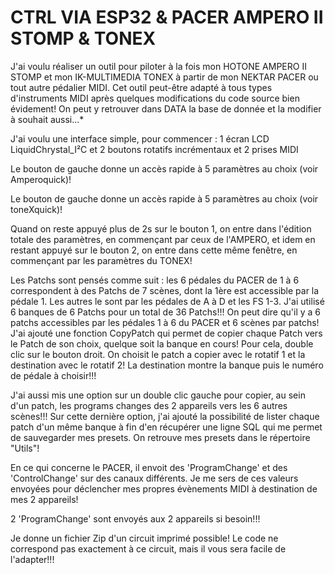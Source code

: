 # CTRL VIA ESP32 & PACER AMPERO II STOMP & TONEX

J'ai voulu réaliser un outil pour piloter à la fois mon HOTONE AMPERO II STOMP et mon IK-MULTIMEDIA TONEX à partir de mon NEKTAR PACER ou tout autre pédalier MIDI.
Cet outil peut-être adapté à tous types d'instruments MIDI après quelques modifications du code source bien évidement!
On peut y retrouver dans DATA la base de donnée et la modifier à souhait aussi...*

J'ai voulu une interface simple, pour commencer : 
    1 écran LCD LiquidChrystal_I²C
    et 2 boutons rotatifs incrémentaux
    et 2 prises MIDI

Le bouton de gauche donne un accès rapide à 5 paramètres au choix (voir Amperoquick)!

Le bouton de gauche donne un accès rapide à 5 paramètres au choix (voir toneXquick)!

Quand on reste appuyé plus de 2s sur le bouton 1, on entre dans l'édition totale des paramètres, en commençant par ceux de l'AMPERO, et idem en restant appuyé sur le bouton 2, on entre dans cette même fenêtre, en commençant par les paramètres du TONEX!

Les Patchs sont pensés comme suit : les 6 pédales du PACER de 1 à 6 correspondent à des Patchs de 7 scènes, dont la 1ère est accessible par la pédale 1. Les autres le sont par les pédales de A à D et les FS 1-3. J'ai utilisé 6 banques de 6 Patchs pour un total de 36 Patchs!!! On peut dire qu'il y a 6 patchs accessibles par les pédales 1 à 6 du PACER et 6 scènes par patchs!
J'ai ajouté une fonction CopyPatch qui permet de copier chaque Patch vers le Patch de son choix, quelque soit la banque en cours! Pour cela, double clic sur le bouton droit. On choisit le patch a copier avec le rotatif 1 et la destination avec le rotatif 2! La destination montre la banque puis le numéro de pédale à choisir!!!

J'ai aussi mis une option sur un double clic gauche pour copier, au sein d'un patch, les programs changes des 2 appareils vers les 6 autres scènes!!!
Sur cette dernière option, j'ai ajouté la possibilité de lister chaque patch d'un même banque à fin d'en récupérer une ligne SQL qui me permet de sauvegarder mes presets. On retrouve mes presets dans le répertoire "Utils"!

En ce qui concerne le PACER, il envoit des 'ProgramChange' et des 'ControlChange' sur des canaux différents. Je me sers de ces valeurs envoyées pour déclencher mes propres évènements MIDI à destination de mes 2 appareils!

2 'ProgramChange' sont envoyés aux 2 appareils si besoin!!!

Je donne un fichier Zip d'un circuit imprimé possible! Le code ne correspond pas exactement à ce circuit, mais il vous sera facile de l'adapter!!!

